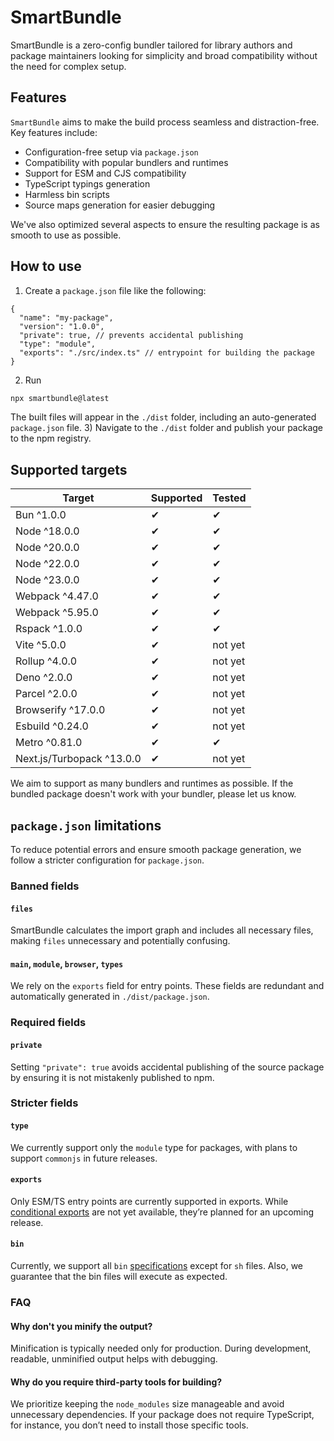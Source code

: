 # SmartBundle
SmartBundle is a zero-config bundler tailored for library authors and package maintainers looking for simplicity and broad compatibility without the need for complex setup.

## Features
`SmartBundle` aims to make the build process seamless and distraction-free. Key features include:
- Configuration-free setup via `package.json`
- Compatibility with popular bundlers and runtimes
- Support for ESM and CJS compatibility
- TypeScript typings generation
- Harmless bin scripts
- Source maps generation for easier debugging

We've also optimized several aspects to ensure the resulting package is as smooth to use as possible.

## How to use
1) Create a `package.json` file like the following:
```json5
{
  "name": "my-package",
  "version": "1.0.0",
  "private": true, // prevents accidental publishing
  "type": "module",
  "exports": "./src/index.ts" // entrypoint for building the package
}
```
2) Run
```bash
npx smartbundle@latest
```
The built files will appear in the `./dist` folder, including an auto-generated `package.json` file.
3) Navigate to the `./dist` folder and publish your package to the npm registry.

## Supported targets
| Target                    | Supported | Tested  |
|---------------------------|-----------|---------|
| Bun ^1.0.0                | ✔         | ✔       |
| Node ^18.0.0              | ✔         | ✔       |
| Node ^20.0.0              | ✔         | ✔       |
| Node ^22.0.0              | ✔         | ✔       |
| Node ^23.0.0              | ✔         | ✔       |
| Webpack ^4.47.0           | ✔         | ✔       |
| Webpack ^5.95.0           | ✔         | ✔       |
| Rspack ^1.0.0             | ✔         | ✔       |
| Vite ^5.0.0               | ✔         | not yet |
| Rollup ^4.0.0             | ✔         | not yet |
| Deno ^2.0.0               | ✔         | not yet |
| Parcel ^2.0.0             | ✔         | not yet |
| Browserify ^17.0.0        | ✔         | not yet |
| Esbuild ^0.24.0           | ✔         | not yet |
| Metro ^0.81.0             | ✔         | ✔       |
| Next.js/Turbopack ^13.0.0 | ✔         | not yet |

We aim to support as many bundlers and runtimes as possible. If the bundled package doesn't work with your bundler, please let us know.

## `package.json` limitations
To reduce potential errors and ensure smooth package generation, we follow a stricter configuration for `package.json`.

### Banned fields
#### `files`
SmartBundle calculates the import graph and includes all necessary files, making `files` unnecessary and potentially confusing.
#### `main`, `module`, `browser`, `types`
We rely on the `exports` field for entry points. These fields are redundant and automatically generated in `./dist/package.json`.

### Required fields
#### `private`
Setting `"private": true` avoids accidental publishing of the source package by ensuring it is not mistakenly published to npm.

### Stricter fields
#### `type`
We currently support only the `module` type for packages, with plans to support `commonjs` in future releases.
#### `exports`
Only ESM/TS entry points are currently supported in exports. While [conditional exports](https://nodejs.org/api/packages.html#conditional-exports) are not yet available, they’re planned for an upcoming release.
#### `bin`
Currently, we support all `bin` [specifications](https://docs.npmjs.com/cli/v10/configuring-npm/package-json#bin) except for `sh` files. Also, we guarantee that the bin files will execute as expected.

### FAQ
#### Why don't you minify the output?
Minification is typically needed only for production. During development, readable, unminified output helps with debugging.

#### Why do you require third-party tools for building?
We prioritize keeping the `node_modules` size manageable and avoid unnecessary dependencies. If your package does not require TypeScript, for instance, you don’t need to install those specific tools.
